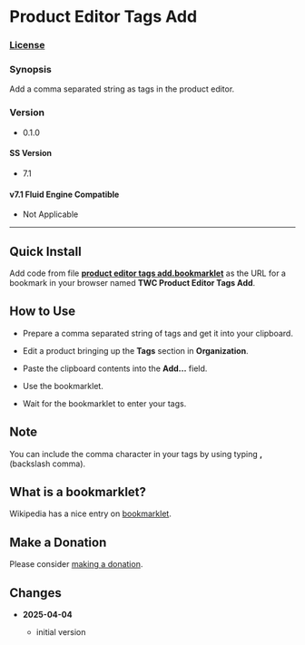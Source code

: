 # Product Editor Tags Add

### [License][1]

### Synopsis

Add a comma separated string as tags in the product editor.

### Version

  * 0.1.0

#### SS Version

  * 7.1

#### v7.1 Fluid Engine Compatible

  * Not Applicable

---

## Quick Install

Add code from file **[product editor tags add.bookmarklet][2]** as the URL for a
bookmark in your browser named **TWC Product Editor Tags Add**.

## How to Use

* Prepare a comma separated string of tags and get it into your clipboard.

* Edit a product bringing up the **Tags** section in **Organization**.

* Paste the clipboard contents into the **Add...** field.

* Use the bookmarklet.

* Wait for the bookmarklet to enter your tags.

## Note

You can include the comma character in your tags by using typing **\,**
(backslash comma).

## What is a bookmarklet?

Wikipedia has a nice entry on [bookmarklet][3].

## Make a Donation

Please consider [making a donation][4].

## Changes

<!-- * **2021-05-12**

  * add support for guard processor
  * bumped version to 0.2d0
  -->
* **2025-04-04**

  * initial version

[1]: https://github.com/tomsWebConsulting/twcsl/blob/main/LICENSE.txt#L1
[2]: product%20editor%20tags%20add.bookmarklet#L1
[3]: https://en.wikipedia.org/wiki/Bookmarklet
[4]: https://github.com/tomsWebConsulting/twcsl#make-a-donation
